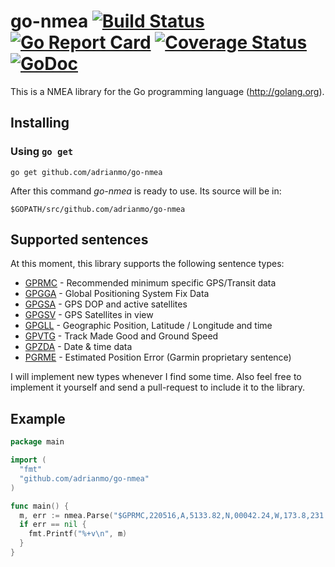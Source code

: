 # go-nmea [![Build Status](https://travis-ci.org/adrianmo/go-nmea.svg?branch=master)](https://travis-ci.org/adrianmo/go-nmea) [![Go Report Card](https://goreportcard.com/badge/github.com/adrianmo/go-nmea)](https://goreportcard.com/report/github.com/adrianmo/go-nmea) [![Coverage Status](https://coveralls.io/repos/adrianmo/go-nmea/badge.svg?branch=master&service=github)](https://coveralls.io/github/adrianmo/go-nmea?branch=master) [![GoDoc](https://godoc.org/github.com/adrianmo/go-nmea?status.svg)](https://godoc.org/github.com/adrianmo/go-nmea)

This is a NMEA library for the Go programming language (http://golang.org).

## Installing

### Using `go get`

    go get github.com/adrianmo/go-nmea

After this command *go-nmea* is ready to use. Its source will be in:

    $GOPATH/src/github.com/adrianmo/go-nmea

## Supported sentences

At this moment, this library supports the following sentence types:

- [GPRMC](http://aprs.gids.nl/nmea/#rmc) - Recommended minimum specific GPS/Transit data
- [GPGGA](http://aprs.gids.nl/nmea/#gga) - Global Positioning System Fix Data
- [GPGSA](http://aprs.gids.nl/nmea/#gsa) - GPS DOP and active satellites
- [GPGSV](http://aprs.gids.nl/nmea/#gsa) - GPS Satellites in view
- [GPGLL](http://aprs.gids.nl/nmea/#gll) - Geographic Position, Latitude / Longitude and time
- [GPVTG](http://aprs.gids.nl/nmea/#vtg) - Track Made Good and Ground Speed
- [GPZDA](http://aprs.gids.nl/nmea/#zda) - Date & time data
- [PGRME](http://aprs.gids.nl/nmea/#rme) - Estimated Position Error (Garmin proprietary sentence)

I will implement new types whenever I find some time. Also feel free to implement it yourself and send a pull-request to include it to the library.

## Example

```go
package main

import (
  "fmt"
  "github.com/adrianmo/go-nmea"
)

func main() {
  m, err := nmea.Parse("$GPRMC,220516,A,5133.82,N,00042.24,W,173.8,231.8,130694,004.2,W*70")
  if err == nil {
    fmt.Printf("%+v\n", m)
  }
}
```
